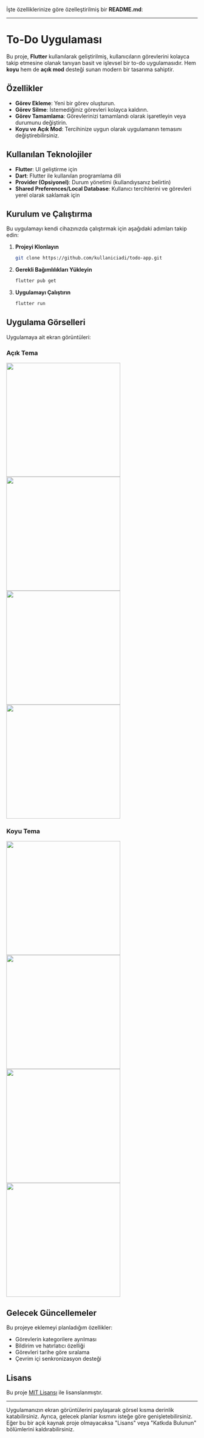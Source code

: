 İşte özelliklerinize göre özelleştirilmiş bir **README.md**:  

---

# To-Do Uygulaması  

Bu proje, **Flutter** kullanılarak geliştirilmiş, kullanıcıların görevlerini kolayca takip etmesine olanak tanıyan basit ve işlevsel bir to-do uygulamasıdır. Hem **koyu** hem de **açık mod** desteği sunan modern bir tasarıma sahiptir.  

## Özellikler  
- **Görev Ekleme**: Yeni bir görev oluşturun.  
- **Görev Silme**: İstemediğiniz görevleri kolayca kaldırın.  
- **Görev Tamamlama**: Görevlerinizi tamamlandı olarak işaretleyin veya durumunu değiştirin.  
- **Koyu ve Açık Mod**: Tercihinize uygun olarak uygulamanın temasını değiştirebilirsiniz.  

## Kullanılan Teknolojiler  
- **Flutter**: UI geliştirme için  
- **Dart**: Flutter ile kullanılan programlama dili  
- **Provider (Opsiyonel)**: Durum yönetimi (kullandıysanız belirtin)  
- **Shared Preferences/Local Database**: Kullanıcı tercihlerini ve görevleri yerel olarak saklamak için  

## Kurulum ve Çalıştırma  
Bu uygulamayı kendi cihazınızda çalıştırmak için aşağıdaki adımları takip edin:  

1. **Projeyi Klonlayın**  
   ```bash  
   git clone https://github.com/kullaniciadi/todo-app.git  
   ```  

2. **Gerekli Bağımlılıkları Yükleyin**  
   ```bash  
   flutter pub get  
   ```  

3. **Uygulamayı Çalıştırın**  
   ```bash  
   flutter run  
   ```  

## Uygulama Görselleri  
Uygulamaya ait ekran görüntüleri:  

### Açık Tema  
<img src="./lib/images/light_theme_1.png" width="300">  
<img src="./lib/images/light_theme_2.png" width="300">  
<img src="./lib/images/light_theme_3.png" width="300">  
<img src="./lib/images/light_theme_4.png" width="300">  

### Koyu Tema  
<img src="./lib/images/dark_theme_1.png" width="300">  
<img src="./lib/images/dark_theme_2.png" width="300">  
<img src="./lib/images/dark_theme_3.png" width="300">  
<img src="./lib/images/dark_theme_4.png" width="300">


## Gelecek Güncellemeler  
Bu projeye eklemeyi planladığım özellikler:  
- Görevlerin kategorilere ayrılması  
- Bildirim ve hatırlatıcı özelliği  
- Görevleri tarihe göre sıralama  
- Çevrim içi senkronizasyon desteği  

## Lisans  
Bu proje [MIT Lisansı](https://opensource.org/licenses/MIT) ile lisanslanmıştır.  

---  

Uygulamanızın ekran görüntülerini paylaşarak görsel kısma derinlik katabilirsiniz. Ayrıca, gelecek planlar kısmını isteğe göre genişletebilirsiniz. Eğer bu bir açık kaynak proje olmayacaksa "Lisans" veya "Katkıda Bulunun" bölümlerini kaldırabilirsiniz.